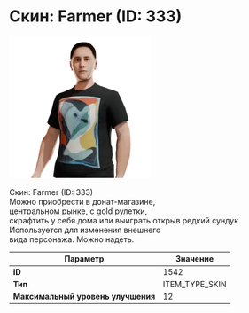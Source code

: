 # Скин: Farmer (ID: 333)

![Item Image](../img/1542.webp?raw=true)

Скин: Farmer (ID: 333)<br>Можно приобрести в донат-магазине,<br>центральном рынке, с gold рулетки,<br>скрафтить у себя дома или выиграть открыв редкий сундук.<br>Используется для изменения внешнего<br>вида персонажа. Можно надеть.


| Параметр | Значение |
|----------|----------|
| **ID** | 1542 |
| **Тип** | ITEM_TYPE_SKIN |
| **Максимальный уровень улучшения** | 12 |

